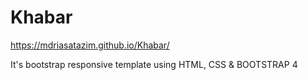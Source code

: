 # Khabar
https://mdriasatazim.github.io/Khabar/

It's bootstrap responsive template using HTML, CSS & BOOTSTRAP 4
